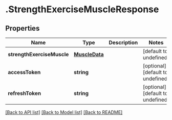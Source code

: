 # .StrengthExerciseMuscleResponse

## Properties

Name | Type | Description | Notes
------------ | ------------- | ------------- | -------------
**strengthExerciseMuscle** | [**MuscleData**](MuscleData.md) |  | [default to undefined]
**accessToken** | **string** |  | [optional] [default to undefined]
**refreshToken** | **string** |  | [optional] [default to undefined]


[[Back to API list]](../README.md#documentation-for-api-endpoints) [[Back to Model list]](../README.md#documentation-for-models) [[Back to README]](../README.md)
